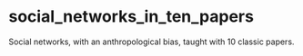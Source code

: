 # social_networks_in_ten_papers
Social networks, with an anthropological bias, taught with 10 classic papers.
